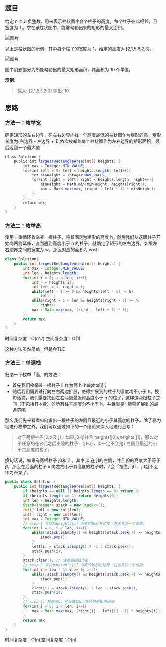 ## 题目

给定 n 个非负整数，用来表示柱状图中各个柱子的高度。每个柱子彼此相邻，且宽度为 1 。求在该柱状图中，能够勾勒出来的矩形的最大面积。

![图片](https://uploader.shimo.im/f/wcw0k66VoB2qTCKt.png!thumbnail?fileGuid=66Vp88WWWk9chcTx)

以上是柱状图的示例，其中每个柱子的宽度为 1，给定的高度为 [2,1,5,6,2,3]。

![图片](https://uploader.shimo.im/f/5T7hoM1tEydljzfI.png!thumbnail?fileGuid=66Vp88WWWk9chcTx)

图中阴影部分为所能勾勒出的最大矩形面积，其面积为 10 个单位。

**示例**:

>输入: [2,1,5,6,2,3]
>输出: 10
## 思路

### 方法一：枚举宽

确定矩形的左右边界，在左右边界内找一个高度最低的柱状图作为矩形的高，矩形长度为(右边界 - 左边界 + 1),依次枚举以每个柱状图作为左右边界的矩形面积，最后返回一个最大值

```java
class Solution {
    public int largestRectangleArea(int[] heights) {
        int max = Integer.MIN_VALUE; 
        for(int left = 0; left < heights.length; left++){
            int minHeight = Integer.MAX_VALUE;
            for(int right = left; right < heights.length; right++){
                minHeight = Math.min(minHeight, heights[right]);
                max = Math.max(max, (right - left + 1) * minHeight);
            }
        }
        return max;
    }
}
```
### 方法二：枚举高

使用一重循环枚举某一根柱子，将其固定为矩形的高度 h。随后我们从这跟柱子开始向两侧延伸，直到遇到高度小于 h 的柱子，就确定了矩形的左右边界。如果左右边界之间的宽度为 w，那么对应的面积为 w∗h

```java
class Solution{
    public int largestRectangleArea(int[] heights) {
        int max = Integer.MIN_VALUE;
        int len = heights.length;
        for(int i = 0; i < len; i++){
            int h = heights[i];
            int left = i, right = i;
            while(left - 1 >= 0 && heights[left - 1] >= h)
                left--;
            while(right + 1 < len && heights[right + 1] >= h)
                right++;
            max = Math.max(max, (right - left + 1) * h);
        }
        return max;
    }
}
```
时间复杂度：O(n^2)
空间复杂度：O(1)

这种方法虽然简单，但是会TLE

### 方法三：单调栈

归纳一下枚举「高」的方法：

* 首先我们枚举某一根柱子 ii 作为高 h=heights[i]；
* 随后我们需要进行向左右两边扩展，使得扩展到的柱子的高度均不小于 h。换句话说，我们需要找到左右两侧最近的高度小于 h 的柱子，这样这两根柱子之间（不包括其本身）的所有柱子高度均不小于 h，并且就是 i 能够扩展到的最远范围。

那么我们先来看看如何求出一根柱子的左侧且最近的小于其高度的柱子。除了暴力地进行枚举之外，我们可以通过如下的一个结论来深入地进行思考：

>对于两根柱子 j0以及 j1，如果 j0<j1并且 heights[j0]≥heights[j1]，那么对于任意的在它们之后出现的柱子 i（j1<i），j0一定不会是 i 左侧且最近的小于其高度的柱子。

换句话说，如果有两根柱子 j0和 j1 ，其中 j0 在 j1的左侧，并且 j0的高度大于等于 j1，那么在后面的柱子 ii 向左找小于其高度的柱子时，j1会「挡住」j0 ，j0就不会作为答案了。

```java
public class Solution {
    public int largestRectangleArea(int[] heights) {
        if (heights == null || heights.length == 0) return 0;
        if (heights.length == 1) return heights[0];
        int len = heights.length;
        Stack<Integer> stack = new Stack<>();
        int[] left = new int[len];
        int[] right = new int[len];
        int max = Integer.MIN_VALUE;
        // step 1 寻找以heights[i] 为高的矩形左边界（左边界前一个位置）
        for(int i = 0; i < len; i++){
            while(!stack.isEmpty() && heights[stack.peek()] >= heights[i]){
                stack.pop();
            }
            left[i] = stack.isEmpty() ? -1 : stack.peek();
            stack.push(i);
        }
        stack.clear(); // 注意要把栈清空
        // step 2 寻找以heights[i] 为高的矩形右边界（右边界后一个位置）
        for(int i = len - 1; i >= 0; i--){
            while(!stack.isEmpty() && heights[stack.peek()] >= heights[i]){
                stack.pop();
            }
            right[i] = stack.isEmpty() ? len : stack.peek();
            stack.push(i);
        }
        // step 3: 枚举高h，并计算以h为高的句子矩形面积
        for(int i = 0; i < len; i++){
            max = Math.max(max, (right[i] - left[i] - 1) * heights[i]);
        }
        return max;
    }
}
```
时间复杂度：O(n)
空间复杂度：O(n)

